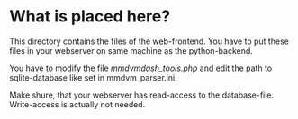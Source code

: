 # What is placed here?

This directory contains the files of the web-frontend. You have to put these
files in your webserver on same machine as the python-backend.

You have to modify the file *mmdvmdash_tools.php* and edit the path 
to sqlite-database like set in mmdvm_parser.ini.

Make shure, that your webserver has read-access to the database-file. 
Write-access is actually not needed.  


